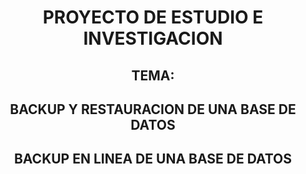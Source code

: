 <h1 align="center"> PROYECTO DE ESTUDIO E INVESTIGACION</h1>
<h2 align="center"> TEMA:</h2>
<h2 align="center"> BACKUP Y RESTAURACION DE UNA BASE DE DATOS</h2>
<h2 align="center"> BACKUP EN LINEA DE UNA BASE DE DATOS</h2>

